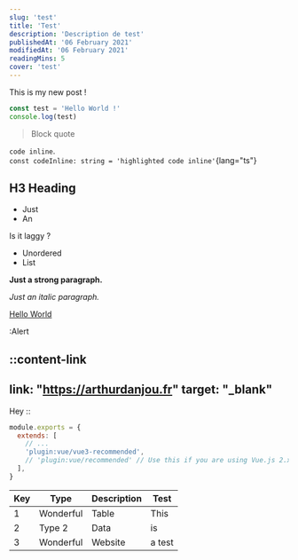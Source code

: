 ```yaml
---
slug: 'test'
title: 'Test'
description: 'Description de test'
publishedAt: '06 February 2021'
modifiedAt: '06 February 2021'
readingMins: 5
cover: 'test'
---
```

This is my new post !

```ts
const test = 'Hello World !'
console.log(test)
```

> Block quote

`code inline`.  
`const codeInline: string = 'highlighted code inline'`{lang="ts"}

## H3 Heading

- Just
- An

Is it laggy ?

- Unordered
- List

**Just a strong paragraph.**

_Just an italic paragraph._

[Hello World](https://google.com)

:Alert

::content-link
---
link: "https://arthurdanjou.fr"
target: "_blank"
---
Hey 
::

```js [.eslintrc.js]
module.exports = {
  extends: [
    // ...
    'plugin:vue/vue3-recommended',
    // 'plugin:vue/recommended' // Use this if you are using Vue.js 2.x.
  ],
}
```

| Key | Type      | Description | Test   |
|-----|-----------|-------------|--------|
| 1   | Wonderful | Table       | This   |
| 2   | Type 2    | Data        | is     |
| 3   | Wonderful | Website     | a test |
